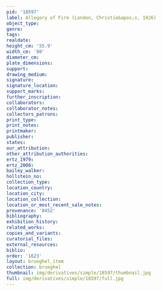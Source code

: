 ```yaml
---
pid: '18597'
label: Allegory of Fire (London, Christie&apos;s, 1926)
object_type: 
genre: 
tags: 
realdate: 
height_cm: '55.9'
width_cm: '80'
diameter_cm: 
plate_dimensions: 
support: 
drawing_medium: 
signature: 
signature_location: 
support_marks: 
further_inscription: 
collaborators: 
collaborator_notes: 
collectors_patrons: 
print_type: 
print_notes: 
printmaker: 
publisher: 
states: 
our_attribution: 
other_attribution_authorities: 
ertz_1979: 
ertz_2008: 
bailey_walker: 
hollstein_no: 
collection_type: 
location_country: 
location_city: 
location_collection: 
location_or_most_recent_sale_notes: 
provenance: '8452'
bibliography: 
exhibition_history: 
related_works: 
copies_and_variants: 
curatorial_files: 
external_resources: 
biblio: 
order: '1623'
layout: brueghel_item
collection: brueghel
thumbnail: img/derivatives/simple/18597/thumbnail.jpg
full: img/derivatives/simple/18597/full.jpg
---
```

